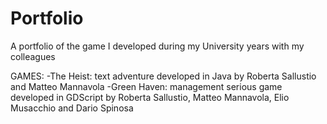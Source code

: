 # Portfolio
 A portfolio of the game I developed during my University years with my colleagues

GAMES:
-The Heist: text adventure developed in Java by Roberta Sallustio and Matteo Mannavola
-Green Haven: management serious game developed in GDScript by Roberta Sallustio, Matteo Mannavola, Elio Musacchio and Dario Spinosa 
